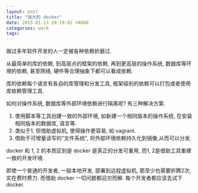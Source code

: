 ```yaml
---
layout: post
title: "强大的 docker"
date: 2015-01-13 20:19:01 +0800
categories: work
tags:
---
```


做过多年软件开发的人一定被各种依赖折磨过. 

从最简单的库的依赖, 到高层点的框架的依赖, 再到更高层的操作系统, 数据库等环境的依赖, 甚至网络, 硬件等合理抽象下都可以看成依赖.

库的依赖每个语言有各自的库管理和分发工具, 框架级别的依赖可以打包或者使用库依赖管理工具.

如何对操作系统, 数据库等外部环境依赖进行隔离呢? 有三种解决方案.
1. 使用脚本等工具创建一致的外部环境, 如新建一个相同版本的操作系统, 在安装相同版本的数据库, 语言等.
2. 类似于1, 但借助虚拟机, 使得操作更容易, 如 vagrant.
3. 借助于可增量读写的"文件系统", 将外部环境依赖持久化到镜像,从而可以分发.

docker 和 1, 2 的本质区别是 docker 是真正的分发可重用, 而1, 2是借助工具重建一致的开发环境.

即使一个普通的开发者, 一般本地开发, 部署到远程虚拟机, 那至少也需要折腾2次, 实在费时费力. 
而借助 docker 一切问题都迎刃而解. 每个开发者都应该去试下 docker.
